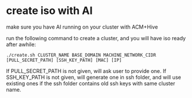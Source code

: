 # create iso with AI

make sure you have AI running on your cluster with ACM+Hive

run the following command to create a cluster, and you will have iso ready after awhile:
```
./create.sh CLUSTER_NAME BASE_DOMAIN MACHINE_NETWORK_CIDR [PULL_SECRET_PATH] [SSH_KEY_PATH] [MAC] [IP]
```

If PULL_SECRET_PATH is not given, will ask user to provide one.
If SSH_KEY_PATH is not given, will generate one in ssh folder, and will use existing ones if the ssh folder contains old ssh keys with same cluster name.